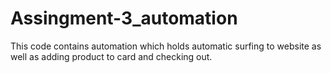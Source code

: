 # Assingment-3_automation

This code contains automation which holds automatic surfing to website as well as adding product to card and checking out.
